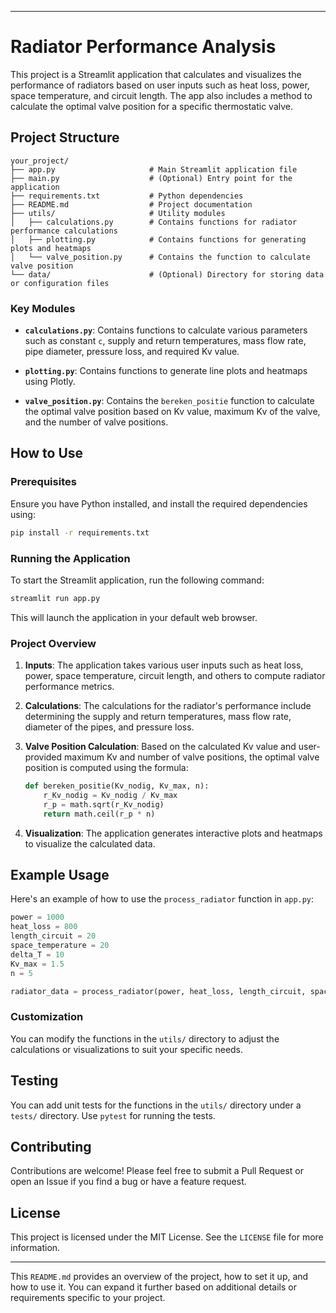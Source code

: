 
---

# Radiator Performance Analysis

This project is a Streamlit application that calculates and visualizes the performance of radiators based on user inputs such as heat loss, power, space temperature, and circuit length. The app also includes a method to calculate the optimal valve position for a specific thermostatic valve.

## Project Structure

```
your_project/
├── app.py                     # Main Streamlit application file
├── main.py                    # (Optional) Entry point for the application
├── requirements.txt           # Python dependencies
├── README.md                  # Project documentation
├── utils/                     # Utility modules
│   ├── calculations.py        # Contains functions for radiator performance calculations
│   ├── plotting.py            # Contains functions for generating plots and heatmaps
│   └── valve_position.py      # Contains the function to calculate valve position
└── data/                      # (Optional) Directory for storing data or configuration files
```

### Key Modules
- **`calculations.py`**: Contains functions to calculate various parameters such as constant `c`, supply and return temperatures, mass flow rate, pipe diameter, pressure loss, and required Kv value.
  
- **`plotting.py`**: Contains functions to generate line plots and heatmaps using Plotly.

- **`valve_position.py`**: Contains the `bereken_positie` function to calculate the optimal valve position based on Kv value, maximum Kv of the valve, and the number of valve positions.

## How to Use

### Prerequisites

Ensure you have Python installed, and install the required dependencies using:

```bash
pip install -r requirements.txt
```

### Running the Application

To start the Streamlit application, run the following command:

```bash
streamlit run app.py
```

This will launch the application in your default web browser.

### Project Overview

1. **Inputs**: The application takes various user inputs such as heat loss, power, space temperature, circuit length, and others to compute radiator performance metrics.

2. **Calculations**: The calculations for the radiator's performance include determining the supply and return temperatures, mass flow rate, diameter of the pipes, and pressure loss.

3. **Valve Position Calculation**: Based on the calculated Kv value and user-provided maximum Kv and number of valve positions, the optimal valve position is computed using the formula:
   ```python
   def bereken_positie(Kv_nodig, Kv_max, n):
       r_Kv_nodig = Kv_nodig / Kv_max
       r_p = math.sqrt(r_Kv_nodig)
       return math.ceil(r_p * n)
   ```

4. **Visualization**: The application generates interactive plots and heatmaps to visualize the calculated data.

## Example Usage

Here's an example of how to use the `process_radiator` function in `app.py`:

```python
power = 1000
heat_loss = 800
length_circuit = 20
space_temperature = 20
delta_T = 10
Kv_max = 1.5
n = 5

radiator_data = process_radiator(power, heat_loss, length_circuit, space_temperature, delta_T, Kv_max, n)
```

### Customization

You can modify the functions in the `utils/` directory to adjust the calculations or visualizations to suit your specific needs.

## Testing

You can add unit tests for the functions in the `utils/` directory under a `tests/` directory. Use `pytest` for running the tests.

## Contributing

Contributions are welcome! Please feel free to submit a Pull Request or open an Issue if you find a bug or have a feature request.

## License

This project is licensed under the MIT License. See the `LICENSE` file for more information.

---

This `README.md` provides an overview of the project, how to set it up, and how to use it. You can expand it further based on additional details or requirements specific to your project.